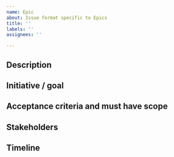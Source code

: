 ```yaml
---
name: Epic
about: Issue format specific to Epics
title: ''
labels: ''
assignees: ''

---
```


## Description
<!--
Brief summary of what this Epic is, whether it's a larger project, goal, 
or user story. Describe the job to be done, which persona this Epic is 
mainly for, or if more multiple, break it down by user and job story.
-->

## Initiative / goal
<!--
Describe what this Epic is attempting to accomplish.
-->

## Acceptance criteria and must have scope
<!--
Define what is a must-have for launch and in-scope.
-->

## Stakeholders
<!--
Describe who needs to be kept up-to-date about this Epic, included 
in discussions, or updated along the way.
-->

## Timeline
<!--
What's the timeline for this Epic, what resources are needed, and 
what might potentially block this from hitting the projected end date.
-->
